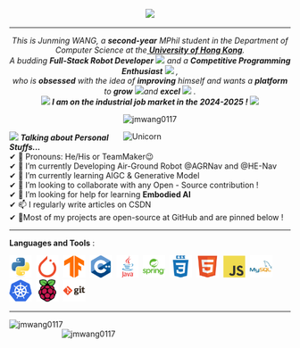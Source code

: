 <p align="center">
  <img src="https://github.com/thompsonemerson/thompsonemerson/raw/master/cover-thompson.png" height="200"/>
</p>
<hr>




<p align="center">
  <em>
    This is Junming WANG, a <b>second-year</b> MPhil student in the Department of Computer Science at the<a href="https://www.hku.hk/"> <b>University of Hong Kong</b></a>. <br>
    A budding <b>Full-Stack Robot Developer</b> <img src="https://github.com/TheDudeThatCode/TheDudeThatCode/blob/master/Assets/Developer.gif" width="30px"> and a <b>Competitive Programming Enthusiast</b>&nbsp;<img src="https://github.com/TheDudeThatCode/TheDudeThatCode/blob/master/Assets/Designer.gif" width="36px">&nbsp,<br>who is <b>obsessed</b>
    with the idea of <b>improving</b> himself and wants a <b>platform</b> to 
    <b>grow</b> <img src="https://github.com/TheDudeThatCode/TheDudeThatCode/blob/master/Assets/Rocket.gif" width="18px">and 
    <b>excel</b> <img src="https://github.com/TheDudeThatCode/TheDudeThatCode/blob/master/Assets/Medal.gif" width="20px">&nbsp.
  </em> 
  <br>
  <img src="https://media.giphy.com/media/VgCDAzcKvsR6OM0uWg/giphy.gif" width="50" /> <b><i>I am on the industrial job market in the 2024-2025 !</i></b> <img src="https://media.giphy.com/media/7j2hfyeVcDtf2/giphy.gif" width="50" />
  <p align="center"> <img src="https://komarev.com/ghpvc/?username=jmwang0117&label=Profile%20views&color=0e75b6&style=flat" alt="jmwang0117" /> </p>
</p>


<img align="right" width=300px alt="Unicorn" src="https://media.giphy.com/media/dWesBcTLavkZuG35MI/giphy.gif" />


<img src="https://media.giphy.com/media/ObNTw8Uzwy6KQ/giphy.gif" width="30px">&nbsp;***Talking about Personal Stuffs...***<br>
✔ 🔭 Pronouns: He/His or TeamMaker😉<br>
✔ 🌱 I’m currently Developing Air-Ground Robot @AGRNav and @HE-Nav<br>
✔ 👯 I’m currently learning AIGC & Generative Model<br>
✔ 🤔 I’m looking to collaborate with any Open - Source contribution !<br>
✔ 💬 I’m looking for help for learning **Embodied AI**<br>
✔ 📫 I regularly write articles on CSDN<br>
✔ 🔭Most of my projects are open-source at GitHub and are pinned below !<br>

-----

**Languages and Tools** :
<div>

  <img src="https://github.com/devicons/devicon/blob/master/icons/python/python-original.svg" title="Python" alt="Python" width="40" height="40"/>&nbsp;
  <img src="https://github.com/devicons/devicon/blob/master/icons/pytorch/pytorch-original.svg" title="Pytorch" alt="Pytorch" width="40" height="40"/>&nbsp;
  <img src="https://github.com/devicons/devicon/blob/master/icons/tensorflow/tensorflow-original.svg" title="Tensorflow" alt="Tensorflow" width="40" height="40"/>&nbsp;
  <img src="https://github.com/devicons/devicon/blob/master/icons/cplusplus/cplusplus-original.svg" title="Cplusplus" alt="Cplusplus" width="40" height="40"/>&nbsp;
  <img src="https://github.com/devicons/devicon/blob/master/icons/java/java-original-wordmark.svg" title="Java" alt="Java" width="40" height="40"/>&nbsp;
  <img src="https://github.com/devicons/devicon/blob/master/icons/spring/spring-original-wordmark.svg" title="Spring" alt="Spring" width="40" height="40"/>&nbsp;
  <img src="https://github.com/devicons/devicon/blob/master/icons/css3/css3-plain-wordmark.svg"  title="CSS3" alt="CSS" width="40" height="40"/>&nbsp;
  <img src="https://github.com/devicons/devicon/blob/master/icons/html5/html5-original.svg" title="HTML5" alt="HTML" width="40" height="40"/>&nbsp;
  <img src="https://github.com/devicons/devicon/blob/master/icons/javascript/javascript-original.svg" title="JavaScript" alt="JavaScript" width="40" height="40"/>&nbsp;
  <img src="https://github.com/devicons/devicon/blob/master/icons/mysql/mysql-original-wordmark.svg" title="MySQL"  alt="MySQL" width="40" height="40"/>&nbsp;
  <img src="https://github.com/devicons/devicon/blob/master/icons/kubernetes/kubernetes-plain.svg" title="Kubernetes"  alt="Kubernetes" width="40" height="40"/>&nbsp;
  <img src="https://github.com/devicons/devicon/blob/master/icons/raspberrypi/raspberrypi-original.svg" title="Raspberrypi" alt="Raspberrypi" width="40" height="40"/>&nbsp;
  <img src="https://github.com/devicons/devicon/blob/master/icons/git/git-original-wordmark.svg" title="Git" alt="Git" width="40" height="40"/>
</div>



-----
<p><img align="left" src="https://github-readme-stats.vercel.app/api/top-langs?username=jmwang0117&show_icons=true&locale=en&layout=compact" alt="jmwang0117" /></p>

<p><img align="right" src="https://github-readme-stats.vercel.app/api?username=jmwang0117&count_private=true&show_icons=true" alt="jmwang0117" width="410" /></p>

